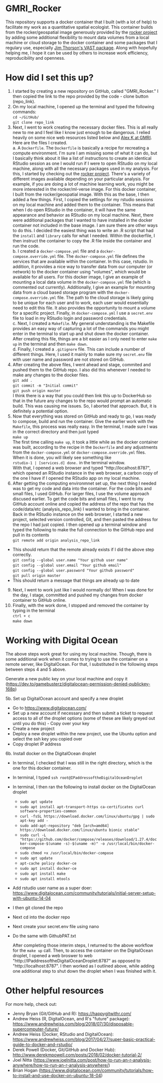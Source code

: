 # GMRI_Rocker
This repository supports a docker container that I built (with a lot of help) to facilitate my work as a quantitative spatial ecologist. This container builds from the rocker/geospatial image generously provided by the [rocker project](https://hub.docker.com/u/rocker) by adding some additional flexibility to mount data volumes from a local machine or cloud storage to the docker container and some packages that I regulary use, especially [Jim Thorson's VAST package](https://github.com/James-Thorson-NOAA/VAST). Along with hopefully helping me, I hope it can be used by others to increase work efficiency, reproducibility and openness. 

# How did I set this up?
1. I started by creating a new repository on GitHub, called "GMRI_Rocker." I then copied the link to the repo provided by the code - clone button (repo_link).
2. On my local machine, I opened up the terminal and typed the following commands:  
`cd ~/GitHub/`  
`git clone repo_link`
3. Next, I went to work creating the necessary docker files. This is all really new to me and I feel like I know just enough to be dangerous. I relied heavily on some nice web resources listed below and [Alex K at GMRI](https://github.com/abkfenris). Here are the files I created.  
a. A `Dockerfile`. The `Dockerfile` is basically a recipe for recreating a compute environment. I'm sure I am missing some of what it can do, but I basically think about it like a list of instructions to create an identical RStudio session as one I would run if I were to open RStudio on my local machine, along with all the necessary packages used in my analysis. For this, I started by checking out the [rocker project](https://hub.docker.com/u/rocker). There's a variety of different images available depending on your particular analysis. For example, if you are doing a lot of machine learning work, you might be more interested in the rocker/ml-verse image. For this docker container, I built from the rocker/geospatial image. With this as the base, I then added a few things. First, I copied the settings for my rstudio sessions on my local machine and added them to the container. This means that when I do open RStudio in the container, it will have the same appearance and behavior as RStudio on my local machine. Next, there were additional packages that I wanted to have installed in the docker container not included in the base image. I am sure there are other ways to do this. I decided the easiest thing was to write an .R script that had the `install` and `library` calls for what I needed. Within the dockerfile, I then instruct the container to copy the .R file inside the container and run the code.  
b. I created a `docker-compose.yml` file and a `docker-compose.override.yml` file. The `docker-compose.yml` file defines the services that are available within the container. In this case, rstudio. In addition, it provides a nice way to transfer data from our computer (or network) to the docker container using "volumes", which would be available for all users. For this docker image, I give an example of mounting a local data volume in the `docker-compose.yml` file (which is commented out currently). Additionally, I give an example for mounting data from a cloud based storage program with the `docker-compose.override.yml` file. The path to the cloud storage is likely going to be unique for each user and to work, each user would essentially need to edit this file. It also provides the opportunity to mount a volume for a specific project. Finally, in `docker-compose.yml` I use a `secret.env` file to load in my RStudio login and password credentials.  
c. Next, I created a `Makefile`. My general understanding is the Makefile provides an easy way of capturing a lot of the commands you might enter in the terminal to start up and shut down the docker container. After creating this file, things are a bit easier as I only need to enter `make up` in the terminal and then `make down`.  
d. Finally, I created a `.gitignore` file. This can include a number of different things. Here, I used it mainly to make sure my `secret.env` file with user name and password are not stored on GitHub. 
4. After creating the above files, I went ahead and stage, commited and pushed them to the GitHub repo. I also did this whenever I needed to make any changes to the docker files.  
`git add .`  
`git commit -m "Initial commit"`  
`git push origin master`  
I think there is a way that you could then link this up to DockerHub so that in the future any changes to the repo would prompt an automatic build. This was causing me issues. So, I aborted that approach. But, it is definitely a potential option. 
5. Now that everything was stored on GitHub and ready to go, I was ready to compose, build and run the container. Give the earlier work with the `Makefile`, this process was really easy. In the terminal, I made sure I was in the correct directory and then just typed  
`make up`  
The first time calling `make up`, it took a little while as the docker container was built, according to the recipe in the `Dockerfile` and any adjustments from the `docker-compose.yml` or `docker-compose.override.yml` files. When it is done, you will likely see something like  
`rstudio-1 | [services.d] done.` in the terminal window.  
With that, I opened a web browser and typed "http://localhost:8787", which opened an RStudio instance in the web browser, a carbon copy of the one I have if I opened the RStudio app on my local machine.
8.  After getting the computing environmnet set up, the next thing I needed was to get my code and data into the container. For the code bits and small files, I used GitHub. For larger files, I use the volume approach discused earlier. To get the code bits and small files, I went to my GitHub account online and copied the address of the repo that has the code/data/etc (analysis_repo_link) I wanted to bring in the container. Back in the RStudio instance on the web browser, I started a new project, selected version controlled, Git, and then pasted the address for the repo I had just copied. I then opened up a terminal window and typed the following to make the full connection to the GitHub repo and pull in its contents  
`git remote add origin analysis_repo_link`  
* This should return that the remote already exists if I did the above step correctly.  
`git config --global user.name "Your github user name"`  
`git config --global user.email "Your github email"`  
`git config --global user.password "Your github password"`  
`git pull origin master`  
* This should return a message that things are already up to date
9. Next, I went to work  just like I would normally do! When I was done for the day, I stage, committed and pushed my changes from docker container to GitHub online.
10. Finally, with the work done, I stopped and removed the container by typing in the terminal  
`ctrl + c`  
`make down` 

# Working with Digital Ocean
The above steps work great for using my local machine. Though, there is some additional work when it comes to trying to use the container on a remote server, like DigitalOcean. For that, I substituted in the following steps between steps 4 and 5 above. 

Generate a new public key on your local machine and copy it (https://dev.to/gamebusterz/digitalocean-permission-denied-publickey-168p)

5b. Set up DigitalOcean account and specify a new droplet  
- Go to https://www.digitalocean.com/  
- Set up a new account if necessary and then submit a ticket to request access to all of the droplet options (some of these are likely greyed out until you do this)  - Copy over your key
- Create a new project 
- Deploy a new droplet within the new project, use the Ubuntu option and select the ssh key you copied over
- Copy droplet IP address  

6b. Install docker on the DigitalOcean droplet  
- In terminal, I checked that I was still in the right directory, which is the one for this docker container.  
- In terminal, I typed `ssh root@IPaddressoftheDigitalOceanDroplet`  
- In terminal, I then ran the following to install docker on the DigitalOcean droplet
  + `sudo apt update`  
  + `sudo apt install apt-transport-https ca-certificates curl software-properties-common`  
  + `curl -fsSL https://download.docker.com/linux/ubuntu/gpg | sudo apt-key add -`  
  + `sudo add-apt-repository "deb [arch=amd64] https://download.docker.com/linux/ubuntu bionic stable"` 
  + `sudo curl -L "https://github.com/docker/compose/releases/download/1.27.4/docker-compose-$(uname -s)-$(uname -m)" -o /usr/local/bin/docker-compose`
  + `sudo chmod +x /usr/local/bin/docker-compose`
  + `sudo apt update`  
  + `apt-cache policy docker-ce`  
  + `sudo apt install docker-ce` 
  + `sudo apt install make` 
  + `sudo apt install mtools` 
  
- Add rstudio user name as a super doer: https://www.digitalocean.com/community/tutorials/initial-server-setup-with-ubuntu-14-04

- I then git cloned the repo
- Next cd into the docker repo
- Next create your secret.env file using nano
- Do the same with GithubPAT.txt
  
  After completing those interim steps, I returned to the above workflow for the `make up` call. Then, to access the container on the DigitalOcean droplet, I opened a web broswer to web "http://IPaddressoftheDigitalOceanDroplet:8787" as opposed to "http://localhost:8787". I then worked as I outlined above, while adding one additional step to shut down the droplet when I was finished with it.  

# Other helpful resources #
For more help, check out:  
- Jenny Bryan (Git/GitHub and R): https://happygitwithr.com/  
- Andrew Heiss (R, DigitalOcean, and R's "future" package): https://www.andrewheiss.com/blog/2018/07/30/disposable-supercomputer-future/  
- Andrew Heiss (Docker, RStudio and DigitalOcean): https://www.andrewheiss.com/blog/2017/04/27/super-basic-practical-guide-to-docker-and-rstudio/  
- Derek Powell (Docker, Git/GitHub and Docker Hub): http://www.derekmpowell.com/posts/2018/02/docker-tutorial-2/  
- Joel Nitta (https://www.joelnitta.com/post/how-to-run-an-r-analysis-anywhere/how-to-run-an-r-analysis-anywhere/)  
- Brian Hogan (https://www.digitalocean.com/community/tutorials/how-to-install-and-use-docker-on-ubuntu-18-04) 
